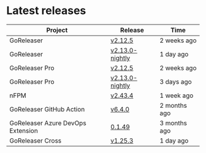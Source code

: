 # Latest releases

| Project                           | Release                                                                                         | Time        |
| --------------------------------- | ----------------------------------------------------------------------------------------------- | ----------- |
| GoReleaser | [v2.12.5](https://github.com/goreleaser/goreleaser/releases/tag/v2.12.5) | 2 weeks ago |
| GoReleaser | [v2.13.0-nightly](https://github.com/goreleaser/goreleaser/releases/tag/nightly) | 1 day ago |
| GoReleaser Pro | [v2.12.5](https://github.com/goreleaser/goreleaser-pro/releases/tag/v2.12.5) | 2 weeks ago |
| GoReleaser Pro | [v2.13.0-nightly](https://github.com/goreleaser/goreleaser-pro/releases/tag/nightly) | 3 days ago |
| nFPM | [v2.43.4](https://github.com/goreleaser/nfpm/releases/tag/v2.43.4) | 1 week ago |
| GoReleaser GitHub Action | [v6.4.0](https://github.com/goreleaser/goreleaser-action/releases/tag/v6.4.0) | 2 months ago |
| GoReleaser Azure DevOps Extension | [0.1.49](https://github.com/goreleaser/goreleaser-azure-devops-extension/releases/tag/0.1.49) | 3 months ago |
| GoReleaser Cross | [v1.25.3](https://github.com/goreleaser/goreleaser-cross/releases/tag/v1.25.3) | 1 day ago |
